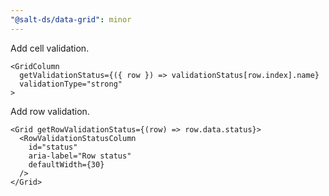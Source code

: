 ```yaml
---
"@salt-ds/data-grid": minor
---
```


Add cell validation.

```tsx
<GridColumn
  getValidationStatus={({ row }) => validationStatus[row.index].name}
  validationType="strong"
>
```

Add row validation.

```tsx
<Grid getRowValidationStatus={(row) => row.data.status}>
  <RowValidationStatusColumn
    id="status"
    aria-label="Row status"
    defaultWidth={30}
  />
</Grid>
```
